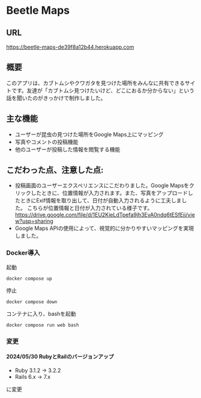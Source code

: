 # Beetle Maps
## URL 
https://beetle-maps-de39f8a12b44.herokuapp.com

## 概要
このアプリは、カブトムシやクワガタを見つけた場所をみんなに共有できるサイトです。友達が「カブトムシ見つけたいけど、どこにおるか分からない」という話を聞いたのがきっかけで制作しました。

## 主な機能
- ユーザーが昆虫の見つけた場所をGoogle Maps上にマッピング
- 写真やコメントの投稿機能
- 他のユーザーが投稿した情報を閲覧する機能

## こだわった点、注意した点:
- 投稿画面のユーザーエクスペリエンスにこだわりました。Google Mapsをクリックしたときに、位置情報が入力されます。また、写真をアップロードしたときにExif情報を取り出して、日付が自動入力されるように工夫しました。
こちらが位置情報と日付が入力されている様子です。https://drive.google.com/file/d/1EU2KieLdTpefa9jh3EvA0ndq6tESfEjj/view?usp=sharing
- Google Maps APIの使用によって、視覚的に分かりやすいマッピングを実現しました。

### Docker導入
起動
```
docker compose up
```
停止
```
docker compose down
```
コンテナに入り、bashを起動
```
docker compose run web bash
```

### 変更
#### 2024/05/30 RubyとRailのバージョンアップ
- Ruby 3.1.2 -> 3.2.2
- Rails 6.x -> 7.x

に変更
